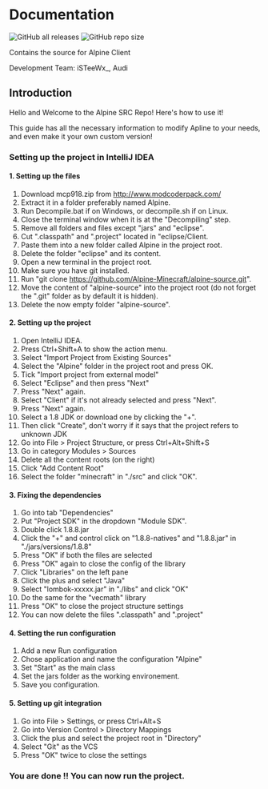 # **Documentation**

![GitHub all releases](https://img.shields.io/github/downloads/Alpine-Minecraft/alpine-source/total) 
![GitHub repo size](https://img.shields.io/github/repo-size/Alpine-Minecraft/alpine-source)

Contains the source for Alpine Client

Development Team: iSTeeWx_, Audi

## Introduction

Hello and Welcome to the Alpine SRC Repo! 
Here's how to use it!

This guide has all the necessary information to modify Apline to your needs, and even make it your own custom version!

### Setting up the project in IntelliJ IDEA
#### 1. Setting up the files
1. Download mcp918.zip from http://www.modcoderpack.com/
2. Extract it in a folder preferably named Alpine.
3. Run Decompile.bat if on Windows, or decompile.sh if on Linux.
4. Close the terminal window when it is at the "Decompiling" step.
5. Remove all folders and files except "jars" and "eclipse".
6. Cut ".classpath" and ".project" located in "eclipse/Client.
7. Paste them into a new folder called Alpine in the project root.
8. Delete the folder "eclipse" and its content.
9. Open a new terminal in the project root.
10. Make sure you have git installed.
11. Run "git clone https://github.com/Alpine-Minecraft/alpine-source.git".
12. Move the content of "alpine-source" into the project root (do not forget the ".git" folder as by default it is hidden).
13. Delete the now empty folder "alpine-source".
#### 2. Setting up the project
1. Open IntelliJ IDEA.
2. Press Ctrl+Shift+A to show the action menu.
3. Select "Import Project from Existing Sources"
4. Select the "Alpine" folder in the project root and press OK.
5. Tick "Import project from external model"
6. Select "Eclipse" and then press "Next"
7. Press "Next" again.
8. Select "Client" if it's not already selected and press "Next".
9. Press "Next" again.
10. Select a 1.8 JDK or download one by clicking the "+".
11. Then click "Create", don't worry if it says that the project refers to unknown JDK
12. Go into File > Project Structure, or press Ctrl+Alt+Shift+S
13. Go in category Modules > Sources
14. Delete all the content roots (on the right)
15. Click "Add Content Root"
16. Select the folder "minecraft" in "./src" and click "OK".
#### 3. Fixing the dependencies
1. Go into tab "Dependencies"
2. Put "Project SDK" in the dropdown "Module SDK".
3. Double click 1.8.8.jar
4. Click the "+" and control click on "1.8.8-natives" and "1.8.8.jar" in "./jars/versions/1.8.8"
5. Press "OK" if both the files are selected
6. Press "OK" again to close the config of the library
7. Click "Libraries" on the left pane
8. Click the plus and select "Java"
9. Select "lombok-xxxxx.jar" in "./libs" and click "OK"
10. Do the same for the "vecmath" library
11. Press "OK" to close the project structure settings
12. You can now delete the files ".classpath" and ".project"
#### 4. Setting the run configuration
1. Add a new Run configuration
2. Chose application and name the configuration "Alpine"
3. Set "Start" as the main class
4. Set the jars folder as the working environement.
5. Save you configuration.
#### 5. Setting up git integration
1. Go into File > Settings, or press Ctrl+Alt+S
2. Go into Version Control > Directory Mappings
3. Click the plus and select the project root in "Directory"
4. Select "Git" as the VCS
5. Press "OK" twice to close the settings 
### You are done !! You can now run the project.

